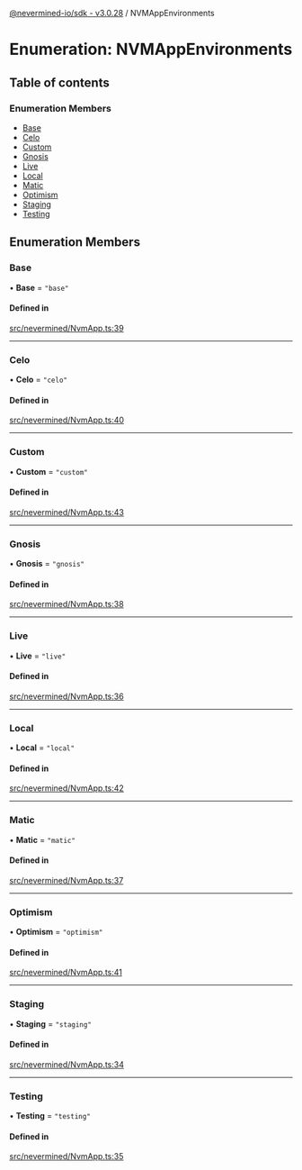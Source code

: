 [@nevermined-io/sdk - v3.0.28](../code-reference.md) / NVMAppEnvironments

# Enumeration: NVMAppEnvironments

## Table of contents

### Enumeration Members

- [Base](NVMAppEnvironments.md#base)
- [Celo](NVMAppEnvironments.md#celo)
- [Custom](NVMAppEnvironments.md#custom)
- [Gnosis](NVMAppEnvironments.md#gnosis)
- [Live](NVMAppEnvironments.md#live)
- [Local](NVMAppEnvironments.md#local)
- [Matic](NVMAppEnvironments.md#matic)
- [Optimism](NVMAppEnvironments.md#optimism)
- [Staging](NVMAppEnvironments.md#staging)
- [Testing](NVMAppEnvironments.md#testing)

## Enumeration Members

### Base

• **Base** = `"base"`

#### Defined in

[src/nevermined/NvmApp.ts:39](https://github.com/nevermined-io/sdk-js/blob/2c5b70a398b96158415b2a3c97669bf5963dd8f3/src/nevermined/NvmApp.ts#L39)

---

### Celo

• **Celo** = `"celo"`

#### Defined in

[src/nevermined/NvmApp.ts:40](https://github.com/nevermined-io/sdk-js/blob/2c5b70a398b96158415b2a3c97669bf5963dd8f3/src/nevermined/NvmApp.ts#L40)

---

### Custom

• **Custom** = `"custom"`

#### Defined in

[src/nevermined/NvmApp.ts:43](https://github.com/nevermined-io/sdk-js/blob/2c5b70a398b96158415b2a3c97669bf5963dd8f3/src/nevermined/NvmApp.ts#L43)

---

### Gnosis

• **Gnosis** = `"gnosis"`

#### Defined in

[src/nevermined/NvmApp.ts:38](https://github.com/nevermined-io/sdk-js/blob/2c5b70a398b96158415b2a3c97669bf5963dd8f3/src/nevermined/NvmApp.ts#L38)

---

### Live

• **Live** = `"live"`

#### Defined in

[src/nevermined/NvmApp.ts:36](https://github.com/nevermined-io/sdk-js/blob/2c5b70a398b96158415b2a3c97669bf5963dd8f3/src/nevermined/NvmApp.ts#L36)

---

### Local

• **Local** = `"local"`

#### Defined in

[src/nevermined/NvmApp.ts:42](https://github.com/nevermined-io/sdk-js/blob/2c5b70a398b96158415b2a3c97669bf5963dd8f3/src/nevermined/NvmApp.ts#L42)

---

### Matic

• **Matic** = `"matic"`

#### Defined in

[src/nevermined/NvmApp.ts:37](https://github.com/nevermined-io/sdk-js/blob/2c5b70a398b96158415b2a3c97669bf5963dd8f3/src/nevermined/NvmApp.ts#L37)

---

### Optimism

• **Optimism** = `"optimism"`

#### Defined in

[src/nevermined/NvmApp.ts:41](https://github.com/nevermined-io/sdk-js/blob/2c5b70a398b96158415b2a3c97669bf5963dd8f3/src/nevermined/NvmApp.ts#L41)

---

### Staging

• **Staging** = `"staging"`

#### Defined in

[src/nevermined/NvmApp.ts:34](https://github.com/nevermined-io/sdk-js/blob/2c5b70a398b96158415b2a3c97669bf5963dd8f3/src/nevermined/NvmApp.ts#L34)

---

### Testing

• **Testing** = `"testing"`

#### Defined in

[src/nevermined/NvmApp.ts:35](https://github.com/nevermined-io/sdk-js/blob/2c5b70a398b96158415b2a3c97669bf5963dd8f3/src/nevermined/NvmApp.ts#L35)

